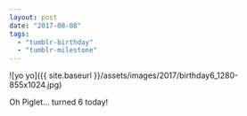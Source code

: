 ```yaml
---
layout: post
date: "2017-08-08"
tags: 
  - "tumblr-birthday"
  - "tumblr-milestone"
---
```


![yo yo]({{ site.baseurl }}/assets/images/2017/birthday6_1280-855x1024.jpg)

Oh Piglet… turned 6 today!
